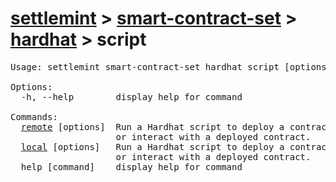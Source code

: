 # [settlemint](../../../settlemint.md) > [smart-contract-set](../../smart-contract-set.md) > [hardhat](../hardhat.md) > script

<pre>Usage: settlemint smart-contract-set hardhat script [options] [command]

Options:
  -h, --help        display help for command

Commands:
  <a href="./script/remote.md">remote</a> [options]  Run a Hardhat script to deploy a contract on the platform
                    or interact with a deployed contract.
  <a href="./script/local.md">local</a> [options]   Run a Hardhat script to deploy a contract on the platform
                    or interact with a deployed contract.
  help [command]    display help for command
</pre>